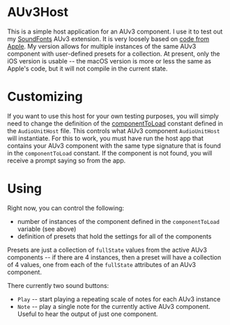 # AUv3Host

This is a simple host application for an AUv3 component. I use it to test out my 
[SoundFonts](https://github.com/bradhowes/SoundFonts) AUv3 extension. 
It is very
loosely based on [code from Apple](https://developer.apple.com/documentation/audiotoolbox/audio_unit_v3_plug-ins/incorporating_audio_effects_and_instruments).
My version allows for multiple instances of the same AUv3 component with user-defined presets for a collection. At
present, only the iOS version is usable -- the macOS version is more or less the same as Apple's code, but it will not
compile in the current state.

# Customizing

If you want to use this host for your own testing purposes, you will simply need to change the definition of the
[componentToLoad](https://github.com/bradhowes/AUv3Host/blob/main/Packages/Sources/AudioUnitHost/AudioUnitHost.swift#L11) 
constant defined in the `AudioUnitHost` file. This controls what AUv3 component `AudioUnitHost` will instantiate. For 
this to work, you must have run the host app that contains your AUv3 component with the same type signature that is
found in the `componentToLoad` constant. If the component is not found, you will receive a prompt saying so from the 
app.

# Using

Right now, you can control the following:

* number of instances of the component defined in the `componentToLoad` variable (see above)
* definition of presets that hold the settings for all of the components

Presets are just a collection of `fullState` values from the active AUv3 components -- if there are 4 instances, then a
preset will have a collection of 4 values, one from each of the `fullState` attributes of an AUv3 component.

There currently two sound buttons:

* `Play` -- start playing a repeating scale of notes for each AUv3 instance
* `Note` -- play a single note for the currently active AUv3 component. Useful to hear the output of just one component.
